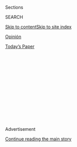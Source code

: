 <div id="app">

<div>

<div>

<div>

<div class="NYTAppHideMasthead css-1q2w90k e1suatyy0">

<div class="section css-ui9rw0 e1suatyy2">

<div class="css-eph4ug er09x8g0">

<div class="css-6n7j50">

</div>

<span class="css-1dv1kvn">Sections</span>

<div class="css-10488qs">

<span class="css-1dv1kvn">SEARCH</span>

</div>

[Skip to content](#site-content)[Skip to site
index](#site-index)

</div>

<div id="masthead-section-label" class="css-1wr3we4 eaxe0e00">

[Opinión](https://www.nytimes3xbfgragh.onion/es/section/opinion)

</div>

<div class="css-10698na e1huz5gh0">

</div>

</div>

<div id="masthead-bar-one" class="section hasLinks css-15hmgas e1csuq9d3">

<div class="css-uqyvli e1csuq9d0">

</div>

<div class="css-1uqjmks e1csuq9d1">

</div>

<div class="css-9e9ivx">

[](https://myaccount.nytimes3xbfgragh.onion/auth/login?response_type=cookie&client_id=vi)

</div>

<div class="css-1bvtpon e1csuq9d2">

[Today’s
Paper](https://www.nytimes3xbfgragh.onion/section/todayspaper)

</div>

</div>

</div>

</div>

<div data-aria-hidden="false">

<div id="site-content" data-role="main">

<div>

<div class="css-1aor85t" style="opacity:0.000000001;z-index:-1;visibility:hidden">

<div class="css-1hqnpie">

<div class="css-epjblv">

<span class="css-17xtcya">[Opinión](/es/section/opinion)</span><span class="css-x15j1o">|</span><span class="css-fwqvlz">Colombia
y la justicia
portátil</span>

</div>

<div class="css-k008qs">

<div class="css-1iwv8en">

<span class="css-18z7m18"></span>

<div>

</div>

</div>

<span class="css-1n6z4y">https://nyti.ms/31k9RHJ</span>

<div class="css-1705lsu">

<div class="css-4xjgmj">

<div class="css-4skfbu" data-role="toolbar" data-aria-label="Social Media Share buttons, Save button, and Comments Panel with current comment count" data-testid="share-tools">

  - 
  - 
  - 
  - 
    
    <div class="css-6n7j50">
    
    </div>

  - 

</div>

</div>

</div>

</div>

</div>

</div>

<div class="css-13pd83m">

</div>

<div id="top-wrapper" class="css-1sy8kpn">

<div id="top-slug" class="css-l9onyx">

Advertisement

</div>

[Continue reading the main
story](#after-top)

<div class="ad top-wrapper" style="text-align:center;height:100%;display:block;min-height:250px">

<div id="top" class="place-ad" data-position="top" data-size-key="top">

</div>

</div>

<div id="after-top">

</div>

</div>

<div>

<div class="css-v5btjw etb61u70">

<div class="css-v05ibm etb61u71">

[Opinión](/es/section/opinion)

</div>

</div>

<div id="sponsor-wrapper" class="css-1hyfx7x">

<div id="sponsor-slug" class="css-19vbshk">

Supported by

</div>

[Continue reading the main
story](#after-sponsor)

<div id="sponsor" class="ad sponsor-wrapper" style="text-align:center;height:100%;display:block">

</div>

<div id="after-sponsor">

</div>

</div>

<div class="css-186x18t">

Comentario

</div>

<div class="css-1vkm6nb ehdk2mb0">

# Colombia y la justicia portátil

</div>

La noticia de la detención del expresidente Álvaro Uribe provocó una
reacción peligrosa que puede erosionar la institucionalidad de nuestras
democracias: antes de dejar que la justicia avance con el caso, algunos
líderes internacionales se solidarizaron automáticamente con el político
colombiano.

<div class="css-79elbk" data-testid="photoviewer-wrapper">

<div class="css-z3e15g" data-testid="photoviewer-wrapper-hidden">

</div>

<div class="css-1a48zt4 ehw59r15" data-testid="photoviewer-children">

![<span class="css-16f3y1r e13ogyst0" data-aria-hidden="true">Un hombre
observa un mural en Bogotá con un retrato modificado del expresidente
Álvaro Uribe
Vélez.</span><span class="css-cnj6d5 e1z0qqy90" itemprop="copyrightHolder"><span class="css-1ly73wi e1tej78p0">Credit...</span><span><span>Juan
Barreto/Agence France-Presse — Getty
Images</span></span></span>](https://static01.graylady3jvrrxbe.onion/images/2020/08/23/multimedia/23Barrera-ES-1/merlin_176001447_c8c8f3a4-33c9-4cb9-82d2-1e588afd45d6-articleLarge.jpg?quality=75&auto=webp&disable=upscale)

</div>

</div>

<div class="css-18e8msd">

<div class="css-vp77d3 epjyd6m0">

<div class="css-1baulvz">

Por <span class="css-1baulvz last-byline" itemprop="name">Alberto
Barrera Tyszka</span>

<div class="css-8atqhb">

Es colaborador regular de The New York Times.

</div>

</div>

</div>

  - 23 de agosto de
    2020

  - 
    
    <div class="css-4xjgmj">
    
    <div class="css-d8bdto" data-role="toolbar" data-aria-label="Social Media Share buttons, Save button, and Comments Panel with current comment count" data-testid="share-tools">
    
      - 
      - 
      - 
      - 
        
        <div class="css-6n7j50">
        
        </div>
    
      - 
    
    </div>
    
    </div>

</div>

</div>

<div class="section meteredContent css-1r7ky0e" name="articleBody" itemprop="articleBody">

<div class="css-1fanzo5 StoryBodyCompanionColumn">

<div class="css-53u6y8">

[Regístrate para recibir nuestro
boletín](https://www.nytimes3xbfgragh.onion/newsletters/el-times) con
lo mejor de The New York Times.

-----

CIUDAD DE MÉXICO — Álvaro Uribe Vélez es un personaje polémico. Siempre
ha estado en medio de grandes controversias y su manera de pronunciarse
y de debatir puede ser muy irritante. No en balde, en más de una
ocasión, se le ha comparado con Hugo Chávez: tan distintos en el
terreno ideológico y tan parecidos en sus formas de ejercer el
liderazgo. Producían experiencias carismáticas parecidas. Tanto el
uribismo como el chavismo son movimientos devocionales. Su definición es
la ceguera gozosa, la militancia política trabucada en fervor religioso.

La [noticia del arresto
domiciliario](https://www.nytimes3xbfgragh.onion/es/2020/08/04/espanol/america-latina/alvaro-uribe-detencion-colombia.html)
al expresidente colombiano, ordenado por la Corte Suprema de Justicia de
su país, desnuda nuevamente los peligros de la polarización: la
solidaridad automática que cuestiona y descalifica a la
institucionalidad. Otro paso más en el paradójico proceso que están
viviendo nuestras sociedades: los políticos asesinan a la política.

La polarización es una dinámica suicida para los políticos. Se exhiben
en permanente ejercicio de destrucción, denunciándose unos a otros,
alertando sobre planes malévolos y constantes confabulaciones. Lo único
que le queda a los ciudadanos y a las sociedades son las instituciones.
Es necesario un acuerdo mínimo, un pacto de respeto para defenderlas. El
sistema de justicia no puede ser un poder portátil que se evalúa o se
define a conveniencia, según las circunstancias y según el acusado.

El 4 de agosto, el propio Álvaro Uribe
[anunció](https://twitter.com/AlvaroUribeVel/status/1290712262504779784)
a través de su cuenta de Twitter que por una orden judicial había sido
privado de libertad. No es casual que se haya adelantado a las
autoridades y haya decidido mediatizar de inmediato el hecho. De esta
manera, desde su estreno, trasladó el caso del sistema de justicia a la
dimensión del espectáculo, en clara clave de melodrama: “La privación de
mi libertad me causa profunda tristeza por mi señora, por mi familia y
por los colombianos que todavía creen que algo bueno he hecho por la
patria”. Solo le faltó la música de violines.

</div>

</div>

<div class="css-1fanzo5 StoryBodyCompanionColumn">

<div class="css-53u6y8">

El arresto domiciliario de Uribe responde a una investigación por
“[posibles riesgos de obstrucción a la
justicia](https://www.bbc.com/mundo/noticias-america-latina-53604677)”,
con supuestos sobornos y manipulación de testigos en un caso de 2014.
Era previsible que esta detención —inédita en la historia colombiana—
sacudiera internamente la ya agitada y dividida situación del país. Pero
no deja de llamar la atención cómo, de manera casi inmediata, en los
días siguientes, también comenzaron a aparecer reacciones
internacionales casi instintivas, maquinales, que —mostrando su adhesión
a Uribe— despojaban de cualquier legitimidad a la institucionalidad de
Colombia.

En una [carta
pública](https://www.eltiempo.com/politica/congreso/alvaro-uribe-expresidentes-de-espana-y-america-latina-se-solidarizan-con-el-senador-527784)
, 21 expresidentes de Latinoamérica y España cuestionaron la decisión
judicial y alertaron sobre la “ideologización” y la “manipulación” de
las garantías en Colombia. Tal fue el desatino que la organización Human
Rights Watch debió responder —también públicamente— con [otra
misiva](https://www.eltiempo.com/mundo/eeuu-y-canada/la-carta-de-hrw-a-expresidentes-que-criticaron-la-detencion-de-uribe-531646)
donde prácticamente regañaba a los exmandatarios.

También el gobierno de Estados Unidos, a través de su vicepresidente,
Mike Pence, [reaccionó
rápidamente](https://elpais.com/internacional/2020-08-14/el-vicepresidente-de-ee-uu-mike-pence-pide-el-fin-del-arresto-domiciliario-de-alvaro-uribe.html)
y pidió el fin del arresto y —humildemente— condecoró a Uribe con la
palabra “héroe”.

Pero nada, sin duda, como María Corina Machado, líder de la derecha
venezolana, quien [envió un mensaje de
alerta](https://www.alertatolima.com/noticias/politica/maria-corina-machado-advirtio-que-detencion-de-uribe-hace-parte-de-una-operacion)
al pueblo colombiano, definiendo el hecho como una “operación” del
“conglomerado criminal” que se instaló en el país, como parte de una
conspiración internacional destinada a convertir a Colombia en una nueva
Venezuela.

Todas estas reacciones son un espejo perfecto donde puede verse la
mediocridad absoluta que produce la polarización. El liderazgo que
—apelando al modelo y a los valores liberales— ha defendido siempre la
independencia de poderes, repite ahora las misma acciones y las mismas
declaraciones que tanto le ha criticado a sus adversarios. De pronto
desacreditan al poder público y desautorizan a la institucionalidad
colombiana por una sola razón, por un nombre. Por haberse metido con un
aliado.

</div>

</div>

<div class="css-1fanzo5 StoryBodyCompanionColumn">

<div class="css-53u6y8">

La relación de Álvaro Uribe Vélez con la justicia es larga y tiene un
extenso expediente. Hay investigaciones, incluso [documentos
desclasificados](https://www.nytimes3xbfgragh.onion/es/2018/05/25/espanol/cables-uribe-narcotrafico-colombia.html)
en Estados Unidos, que lo vinculan al narcotráfico en los años noventa.
En su propio país, el expresidente acumula [29 procesos en la Corte
Suprema y más
de 200](https://www.semana.com/nacion/articulo/alvaro-uribe-polemicas-e-investigaciones/691756)
en otras instancias judiciales. Y Colombia no es Venezuela, no es una
dictadura donde un partido controla y maneja a su antojo el sistema de
justicia. Visto desde esta perspectiva, parece muy temerario e
irresponsable establecer respaldos instantáneos que, además, sin aportar
ninguna prueba, erosionan la credibilidad de las instituciones de un
país extranjero.

En Latinoamérica, donde seguimos batallando tanto por la autonomía de
los poderes y en contra de la impunidad, la defensa de las instituciones
debería ser un acuerdo indiscutible para la supervivencia de la
democracia. Es muy saludable que en cualquier sociedad se pueda
investigar y juzgar —con transparencia y apego a las leyes— a cualquier
exfuncionario público. Aunque se llame Álvaro Uribe Vélez.

Alberto Barrera Tyszka es escritor. Su libro más reciente es la novela
*Mujeres que matan*.

</div>

</div>

<div>

</div>

</div>

<div>

</div>

<div>

</div>

<div>

</div>

<div>

<div id="bottom-wrapper" class="css-1ede5it">

<div id="bottom-slug" class="css-l9onyx">

Advertisement

</div>

[Continue reading the main
story](#after-bottom)

<div id="bottom" class="ad bottom-wrapper" style="text-align:center;height:100%;display:block;min-height:90px">

</div>

<div id="after-bottom">

</div>

</div>

</div>

</div>

</div>

## Site Index

<div>

</div>

## Site Information Navigation

  - [© <span>2020</span> <span>The New York Times
    Company</span>](https://help.nytimes3xbfgragh.onion/hc/en-us/articles/115014792127-Copyright-notice)

<!-- end list -->

  - [NYTCo](https://www.nytco.com/)
  - [Contact
    Us](https://help.nytimes3xbfgragh.onion/hc/en-us/articles/115015385887-Contact-Us)
  - [Work with us](https://www.nytco.com/careers/)
  - [Advertise](https://nytmediakit.com/)
  - [T Brand Studio](http://www.tbrandstudio.com/)
  - [Your Ad
    Choices](https://www.nytimes3xbfgragh.onion/privacy/cookie-policy#how-do-i-manage-trackers)
  - [Privacy](https://www.nytimes3xbfgragh.onion/privacy)
  - [Terms of
    Service](https://help.nytimes3xbfgragh.onion/hc/en-us/articles/115014893428-Terms-of-service)
  - [Terms of
    Sale](https://help.nytimes3xbfgragh.onion/hc/en-us/articles/115014893968-Terms-of-sale)
  - [Site
    Map](https://spiderbites.nytimes3xbfgragh.onion)
  - [Help](https://help.nytimes3xbfgragh.onion/hc/en-us)
  - [Subscriptions](https://www.nytimes3xbfgragh.onion/subscription?campaignId=37WXW)

</div>

</div>

</div>

</div>
